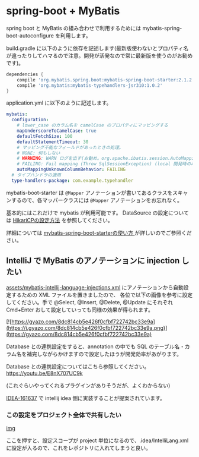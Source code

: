 # spring-boot + MyBatis

spring boot と MyBatis の組み合わせで利用するためには mybatis-spring-boot-autoconfigure を利用します。

build.gradle に以下のように依存を記述します(最新版使わないとプロパティ名が違ったりしてハマるので注意。開発が活発なので常に最新版を使うのがお勧めです)。

```groovy
dependencies {
    compile 'org.mybatis.spring.boot:mybatis-spring-boot-starter:2.1.2'
    compile 'org.mybatis:mybatis-typehandlers-jsr310:1.0.2'
}
```

application.yml に以下のように記述します。

```yaml
mybatis:
  configuration:
    # lower_case のカラム名を camelCase のプロパティにマッピングする
    mapUnderscoreToCamelCase: true
    defaultFetchSize: 100
    defaultStatementTimeout: 30
    # マッピング不能なフィールドがあったときの処理。
    # NONE: 何もしない
    # WARNING: WARN ログを出す(お勧め。org.apache.ibatis.session.AutoMappingUnknownColumnBehavior で WARN です)
    # FAILING: Fail mapping (Throw SqlSessionException) (local 開発時のみオンにすると良いでしょう)
    autoMappingUnknownColumnBehavior: FAILING    
  # タイプハンドラの適用
  type-handlers-package: com.example.typehandler
```

mybatis-boot-starter は `@Mapper` アノテーションが書いてあるクラスをスキャンするので、各マッパークラスには `@Mapper` アノテーションをお忘れなく。

基本的にはこれだけで mybatis が利用可能です。
DataSource の設定については [HikariCPの設定方法](https://github.com/tokuhirom/java-handbook/blob/master/spring/hikaricp.md) を参照してください。

詳細については [mybatis-spring-boot-starterの使い方
](http://qiita.com/kazuki43zoo/items/ea79e206d7c2e990e478#mapper%E3%82%A4%E3%83%B3%E3%82%BF%E3%83%95%E3%82%A7%E3%83%BC%E3%82%B9%E3%81%AE%E3%82%B9%E3%82%AD%E3%83%A3%E3%83%B3%E3%81%AE%E4%BB%95%E7%B5%84%E3%81%BF) が詳しいのでご参照ください。

## IntelliJ で MyBatis のアノテーションに injection したい

[assets/mybatis-intellij-language-injections.xml]() にアノテーションから自動設定するための XML ファイルを置きましたので、
各位で以下の画像を参考に設定してください。手で @Select, @Insert, @Delete, @Update にそれぞれ Cmd+Enter おして設定していっても同様の効果が得られます。

[![https://gyazo.com/8dc814cb5e426f0cfbf722742bc33e9a](https://i.gyazo.com/8dc814cb5e426f0cfbf722742bc33e9a.png)](https://gyazo.com/8dc814cb5e426f0cfbf722742bc33e9a)

Database との連携設定をすると、annotation の中でも SQL のテーブル名・カラム名を補完しながらかけますので設定したほうが開発効率があがります。

Database との連携設定についてはこちら参照してください。
https://youtu.be/E8nX707UC9k

(これぐらいやってくれるプラグインがありそうだが、よくわからない)

[IDEA-161637](https://youtrack.jetbrains.com/issue/IDEA-161637) で intellij idea 側に実装することが提案されています。

### この設定をプロジェクト全体で共有したい

[img](https://user-images.githubusercontent.com/21084/73325244-2106b400-4291-11ea-8600-abf653dd46be.png)

ここを押すと、設定スコープが project 単位になるので、.idea/IntelliLang.xml に設定が入るので、これをレポジトリに入れてしまうと良い。
